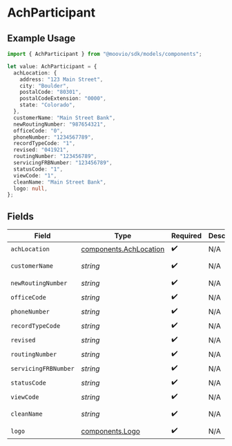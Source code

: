# AchParticipant

## Example Usage

```typescript
import { AchParticipant } from "@moovio/sdk/models/components";

let value: AchParticipant = {
  achLocation: {
    address: "123 Main Street",
    city: "Boulder",
    postalCode: "80301",
    postalCodeExtension: "0000",
    state: "Colorado",
  },
  customerName: "Main Street Bank",
  newRoutingNumber: "987654321",
  officeCode: "0",
  phoneNumber: "1234567789",
  recordTypeCode: "1",
  revised: "041921",
  routingNumber: "123456789",
  servicingFRBNumber: "123456789",
  statusCode: "1",
  viewCode: "1",
  cleanName: "Main Street Bank",
  logo: null,
};
```

## Fields

| Field                                                            | Type                                                             | Required                                                         | Description                                                      | Example                                                          |
| ---------------------------------------------------------------- | ---------------------------------------------------------------- | ---------------------------------------------------------------- | ---------------------------------------------------------------- | ---------------------------------------------------------------- |
| `achLocation`                                                    | [components.AchLocation](../../models/components/achlocation.md) | :heavy_check_mark:                                               | N/A                                                              |                                                                  |
| `customerName`                                                   | *string*                                                         | :heavy_check_mark:                                               | N/A                                                              | Main Street Bank                                                 |
| `newRoutingNumber`                                               | *string*                                                         | :heavy_check_mark:                                               | N/A                                                              | 987654321                                                        |
| `officeCode`                                                     | *string*                                                         | :heavy_check_mark:                                               | N/A                                                              | 0                                                                |
| `phoneNumber`                                                    | *string*                                                         | :heavy_check_mark:                                               | N/A                                                              | 1234567789                                                       |
| `recordTypeCode`                                                 | *string*                                                         | :heavy_check_mark:                                               | N/A                                                              | 1                                                                |
| `revised`                                                        | *string*                                                         | :heavy_check_mark:                                               | N/A                                                              | 041921                                                           |
| `routingNumber`                                                  | *string*                                                         | :heavy_check_mark:                                               | N/A                                                              | 123456789                                                        |
| `servicingFRBNumber`                                             | *string*                                                         | :heavy_check_mark:                                               | N/A                                                              | 123456789                                                        |
| `statusCode`                                                     | *string*                                                         | :heavy_check_mark:                                               | N/A                                                              | 1                                                                |
| `viewCode`                                                       | *string*                                                         | :heavy_check_mark:                                               | N/A                                                              | 1                                                                |
| `cleanName`                                                      | *string*                                                         | :heavy_check_mark:                                               | N/A                                                              | Main Street Bank                                                 |
| `logo`                                                           | [components.Logo](../../models/components/logo.md)               | :heavy_check_mark:                                               | N/A                                                              | <nil>                                                            |